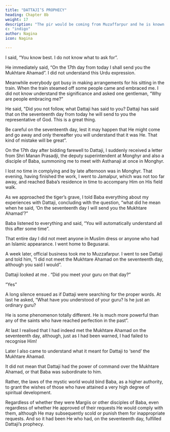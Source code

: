 ```yaml
---
title: "DATTAJI’S PROPHECY"
heading: Chapter 8b
weight: 17
description: "The pir would be coming from Muzaffarpur and he is known amongst people as Datta Rajendra Shah"
c: "indigo"
author: Nagina
icon: Nagina

---
```



I said, “You know best. I do not know what to ask for”.

He immediately said, “On the 17th day from today I shall send you the
Mukhtare Ahamad”. I did not understand this Urdu expression.

Meanwhile everybody got busy in making arrangements for his sitting in the train. When the train steamed off some people came and embraced me. I did not know understand the significance and asked one gentleman, “Why are people embracing me?”

He said, "Did you not follow, what Dattaji has said to you? Dattaji has said that on the seventeenth day from today he will send to you the representative of God. This is a great thing.

Be careful on the seventeenth day, lest it may happen that He might come and go away and only thereafter you will understand that it was He. That kind of
mistake will be great”.

On the 17th day after bidding farewell to Dattaji, I suddenly received a
letter from Shri Manan Prasadji, the deputy superintendent at Monghyr and also a
disciple of Baba, summoning me to meet with Asthanaji at once in Monghyr. 

I lost no
time in complying and by late afternoon was in Monghyr. That evening, having finished
the work, I went to Jamalpur, which was not too far away, and reached Baba’s
residence in time to accompany Him on His field walk.

As we approached the tiger’s grave, I told Baba everything about my
experiences with Dattaji, concluding with the question, “what did he mean when he
said, ‘On the seventeenth day I will send you the Mukhtare Ahamad’?”

Baba listened to everything and said, “You will automatically understand all this
after some time”.

That entire day I did not meet anyone in Muslim dress or anyone who had an
Islamic appearance. I went home to Begusarai.

A week later, official business took me to Muzzafarpur. I went to see Dattaji and
told him, “I did not meet the Mukhtare Ahamad on the seventeenth day, although you
said I would”.

Dattaji looked at me . “Did you meet your guru on that day?”

“Yes”

A long silence ensued as if Dattaji were searching for the proper words. At last
he asked, “What have you understood of your guru? Is he just an ordinary guru? 

He is some phenomenon totally different. He is much more powerful than any of the saints
who have reached perfection in the past”.

At last I realised that I had indeed met the Mukhtare Ahamad on the
seventeenth day, although, just as I had been warned, I had failed to recognise Him!


Later I also came to understand what it meant for Dattaji to ‘send’ the Mukhtare
Ahamad. 

It did not mean that Dattaji had the power of command over the Mukhtare
Ahamad, or that Baba was subordinate to him. 

Rather, the laws of the mystic world would bind Baba, as a higher authority, to grant the wishes of those who have attained
a very high degree of spiritual development. 

Regardless of whether they were Margiis
or other disciples of Baba, even regardless of whether He approved of their requests
He would comply with them, although He may subsequently scold or punish them for
inappropriate requests. And so it had been He who had, on the seventeenth day, fulfilled Dattaji’s prophecy.

